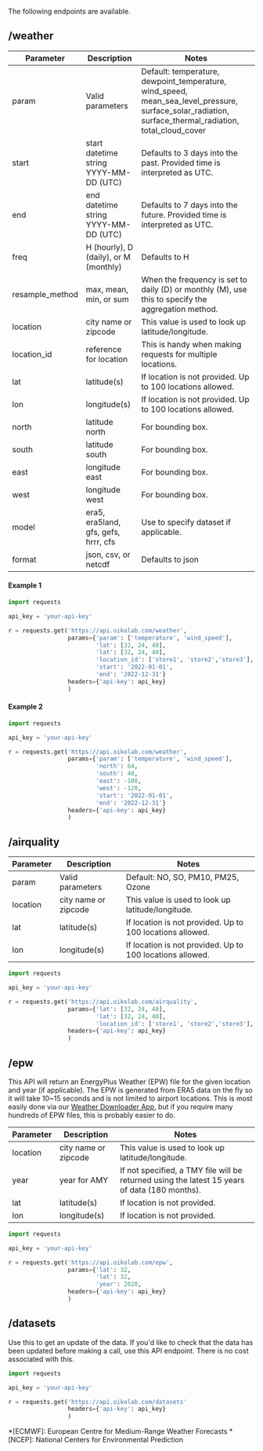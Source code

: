 The following endpoints are available.

## /weather 

Parameter | Description                            | Notes
--------- |----------------------------------------| -------------
param   | Valid parameters                       | Default: temperature, dewpoint_temperature, wind_speed, mean_sea_level_pressure, surface_solar_radiation, surface_thermal_radiation, total_cloud_cover
start   | start datetime string YYYY-MM-DD (UTC) | Defaults to 3 days into the past. Provided time is interpreted as UTC.
end     | end datetime string YYYY-MM-DD (UTC)   | Defaults to 7 days into the future. Provided time is interpreted as UTC.
freq    | H (hourly), D (daily), or M (monthly)  | Defaults to H 
resample_method   | max, mean, min, or sum                 | When the frequency is set to daily (D) or monthly (M), use this to specify the aggregation method.
location| city name or zipcode                   | This value is used to look up latitude/longitude.
location_id| reference for location                 | This is handy when making requests for multiple locations.
lat     | latitude(s)                            | If location is not provided. Up to 100 locations allowed.
lon     | longitude(s)                           | If location is not provided. Up to 100 locations allowed.
north   | latitude north                         | For bounding box.
south   | latitude south                         | For bounding box.
east    | longitude east                         | For bounding box.
west    | longitude west                         | For bounding box.
model   | era5, era5land, gfs, gefs, hrrr, cfs   | Use to specify dataset if applicable.
format  | json, csv, or netcdf                   | Defaults to json

#### Example 1

```py linenums="1"
import requests

api_key = 'your-api-key'

r = requests.get('https://api.oikolab.com/weather',
                 params={'param': ['temperature', 'wind_speed'],
                         'lat': [32, 24, 40],
                         'lat': [32, 24, 40],
                         'location_id': ['store1', 'store2','store3'],
                         'start': '2022-01-01',
                         'end': '2022-12-31'}
                 headers={'api-key': api_key}
                 )
```

#### Example 2

```py linenums="1"
import requests

api_key = 'your-api-key'

r = requests.get('https://api.oikolab.com/weather',
                 params={'param': ['temperature', 'wind_speed'],
                         'north': 64,
                         'south': 40,
                         'east': -100,
                         'west': -120,
                         'start': '2022-01-01',
                         'end': '2022-12-31'}
                 headers={'api-key': api_key}
                 )
```


## /airquality

Parameter | Description           | Notes
--------- |-----------------------| -------------
param   | Valid parameters      | Default: NO, SO, PM10, PM25, Ozone
location| city name or zipcode  | This value is used to look up latitude/longitude.
lat     | latitude(s)           | If location is not provided. Up to 100 locations allowed.
lon     | longitude(s)          | If location is not provided. Up to 100 locations allowed.

```py linenums="1"
import requests

api_key = 'your-api-key'

r = requests.get('https://api.oikolab.com/airquality',
                 params={'lat': [32, 24, 40],
                         'lat': [32, 24, 40],
                         'location_id': ['store1', 'store2','store3'],
                 headers={'api-key': api_key}
                 )
```

## /epw

This API will return an EnergyPlus Weather (EPW) file for the given location and year (if applicable). The EPW is generated from ERA5 data on the fly so it will take 10~15 seconds and is not limited to airport locations. This is most easily done via our [Weather Downloader App](https://downloader.oikolab.com), but if you require many hundreds of EPW files, this is probably easier to do.



Parameter | Description            | Notes
--------- |------------------------| -------------
location  | city name or zipcode   | This value is used to look up latitude/longitude.
year      | year for AMY           | If not specified, a TMY file will be returned using the latest 15 years of data (180 months).
lat       | latitude(s)            | If location is not provided.
lon       | longitude(s)           | If location is not provided.

```py linenums="1"
import requests

api_key = 'your-api-key'

r = requests.get('https://api.oikolab.com/epw',
                 params={'lat': 32,
                         'lat': 32,
                         'year': 2020,
                 headers={'api-key': api_key}
                 )
```


## /datasets

Use this to get an update of the data. If you'd like to check that the data has been updated before making a call, use this API endpoint. There is no cost associated with this.

```py linenums="1"
import requests

api_key = 'your-api-key'

r = requests.get('https://api.oikolab.com/datasets'
                 headers={'api-key': api_key}
                 )
```

*[ECMWF]: European Centre for Medium-Range Weather Forecasts
*[NCEP]: National Centers for Environmental Prediction
